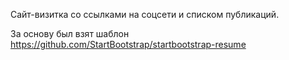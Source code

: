 Cайт-визитка со ссылками на соцсети и списком публикаций.

За основу был взят шаблон https://github.com/StartBootstrap/startbootstrap-resume
